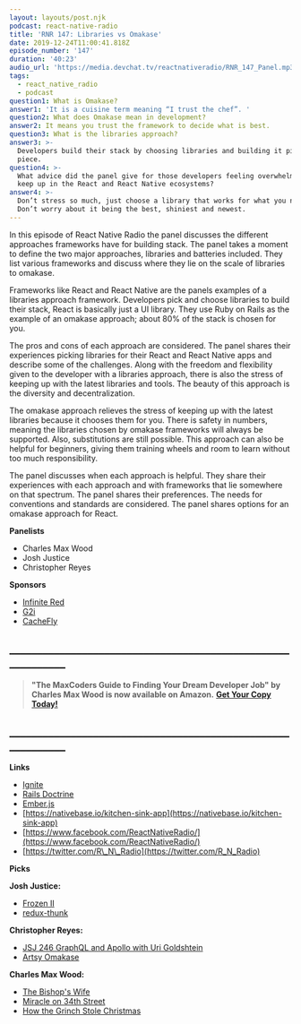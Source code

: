 ```yaml
---
layout: layouts/post.njk
podcast: react-native-radio
title: 'RNR 147: Libraries vs Omakase'
date: 2019-12-24T11:00:41.818Z
episode_number: '147'
duration: '40:23'
audio_url: 'https://media.devchat.tv/reactnativeradio/RNR_147_Panel.mp3'
tags:
  - react_native_radio
  - podcast
question1: What is Omakase?
answer1: 'It is a cuisine term meaning “I trust the chef”. '
question2: What does Omakase mean in development?
answer2: It means you trust the framework to decide what is best.
question3: What is the libraries approach?
answer3: >-
  Developers build their stack by choosing libraries and building it piece by
  piece. 
question4: >-
  What advice did the panel give for those developers feeling overwhelmed to
  keep up in the React and React Native ecosystems?
answer4: >-
  Don’t stress so much, just choose a library that works for what you need.
  Don’t worry about it being the best, shiniest and newest.
---
```

In this episode of React Native Radio the panel discusses the different approaches frameworks have for building stack. The panel takes a moment to define the two major approaches, libraries and batteries included. They list various frameworks and discuss where they lie on the scale of libraries to omakase.

Frameworks like React and React Native are the panels examples of a libraries approach framework. Developers pick and choose libraries to build their stack, React is basically just a UI library. They use Ruby on Rails as the example of an omakase approach; about 80% of the stack is chosen for you.

The pros and cons of each approach are considered. The panel shares their experiences picking libraries for their React and React Native apps and describe some of the challenges. Along with the freedom and flexibility given to the developer with a libraries approach, there is also the stress of keeping up with the latest libraries and tools. The beauty of this approach is the diversity and decentralization.

The omakase approach relieves the stress of keeping up with the latest libraries because it chooses them for you. There is safety in numbers, meaning the libraries chosen by omakase frameworks will always be supported. Also, substitutions are still possible. This approach can also be helpful for beginners, giving them training wheels and room to learn without too much responsibility.

The panel discusses when each approach is helpful. They share their experiences with each approach and with frameworks that lie somewhere on that spectrum. The panel shares their preferences. The needs for conventions and standards are considered. The panel shares options for an omakase approach for React.

**Panelists**

- Charles Max Wood
- Josh Justice
- Christopher Reyes

**Sponsors**

- [Infinite Red](http://radio.infinite.red/)
- [G2i](https://www.g2i.co/?utm_source=React_Native_Radio&amp;utm_medium=Podcast)
- [CacheFly](https://www.cachefly.com/)

## **\_\_\_\_\_\_\_\_\_\_\_\_\_\_\_\_\_\_\_\_\_\_\_\_\_\_\_\_\_\_\_\_\_\_\_\_\_\_\_\_\_\_\_\_\_\_\_\_\_\_\_\_\_\_\_\_\_\_\_\_**

> **"The MaxCoders Guide to Finding Your Dream Developer Job" by Charles Max Wood is now available on Amazon.**  [**Get Your Copy Today!**](https://www.amazon.com/gp/product/B081MBL5C9/ref=as_li_ss_tl?ie=UTF8&linkCode=sl1&tag=devchattv-20&linkId=9d61363241636e2546ef46abba198746&language=en_US)

## **\_\_\_\_\_\_\_\_\_\_\_\_\_\_\_\_\_\_\_\_\_\_\_\_\_\_\_\_\_\_\_\_\_\_\_\_\_\_\_\_\_\_\_\_\_\_\_\_\_\_\_\_\_\_\_\_\_\_\_\_**


**Links**

- [Ignite](https://github.com/infinitered/ignite)
- [Rails Doctrine](https://rubyonrails.org/doctrine/)
- [Ember.js](https://emberjs.com/)
- [https://nativebase.io/kitchen-sink-app](https://nativebase.io/kitchen-sink-app)
- [https://www.facebook.com/ReactNativeRadio/](https://www.facebook.com/ReactNativeRadio/)
- [https://twitter.com/R\_N\_Radio](https://twitter.com/R_N_Radio)

**Picks**

**Josh Justice:**

- [Frozen II](https://www.imdb.com/title/tt4520988/)
- [redux-thunk](https://github.com/reduxjs/redux-thunk)

**Christopher Reyes:**

- [JSJ 246 GraphQL and Apollo with Uri Goldshtein](https://devchat.tv/js-jabber/jsj-246-graphql-and-apollo-with-uri-goldshtein/)
- [Artsy Omakase](https://www.youtube.com/watch?v=1Z3loALSVQM)

**Charles Max Wood:**

- [The Bishop's Wife](https://www.imdb.com/title/tt0039190/?ref_=fn_al_tt_1)
- [Miracle on 34th Street](https://www.imdb.com/title/tt0039628/)
- [How the Grinch Stole Christmas](https://www.imdb.com/title/tt0060345/)
